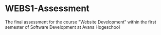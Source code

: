 # WEBS1-Assessment
The final assessment for the course "Website Development" within the first semester of Software Development at Avans Hogeschool 
